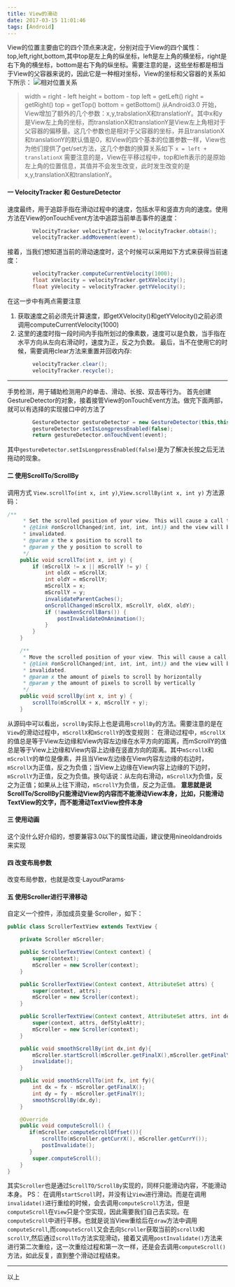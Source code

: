 ```yaml
---
title: View的滑动
date: 2017-03-15 11:01:46
tags: [Android]
---
```

View的位置主要由它的四个顶点来决定，分别对应于View的四个属性：top,left,right,bottom,其中top是左上角的纵坐标，left是左上角的横坐标，right是右下角的横坐标，bottom是右下角的纵坐标。需要注意的是，这些坐标都是相当于View的父容器来说的，因此它是一种相对坐标，View的坐标和父容器的关系如下所示：
![相对位置关系](/image/location.png)
> width = right - left
height = bottom - top
left = getLeft()
right = getRight()
top = getTop()
bottom = getBottom()
从Android3.0 开始，View增加了额外的几个参数：x,y,trabslationX和translationY。其中x和y是View左上角的坐标，而translationX和translationY是View左上角相对于父容器的偏移量。这几个参数也是相对于父容器的坐标，并且translationX和translationY的默认值是0，和View的四个基本的位置参数一样，View也为他们提供了get/set方法，这几个参数的换算关系如下
`x = left + translationX`
需要注意的是，View在平移过程中，top和left表示的是原始左上角的位置信息，其值并不会发生改变，此时发生改变的是x,y,translationX和translationY。

<!--more-->
#### 一 VelocityTracker 和 GestureDetector
速度最终，用于追踪手指在滑动过程中的速度，包括水平和竖直方向的速度。使用方法在View的onTouchEvent方法中追踪当前单击事件的速度：
``` java
        VelocityTracker velocityTracker = VelocityTracker.obtain();
        velocityTracker.addMovement(event);
```
接着，当我们想知道当前的滑动速度时，这个时候可以采用如下方式来获得当前速度：
``` java
        velocityTracker.computeCurrentVelocity(1000);
        float xVelocity = velocityTracker.getXVelocity();
        float yVelocity = velocityTracker.getYVelocity();
```
在这一步中有两点需要注意
1. 获取速度之前必须先计算速度，即getXVelocity()和getYVelocity()之前必须调用computeCurrentVelocity(1000)
2. 这里的速度时指一段时间内手指所划过的像素数，速度可以是负数，当手指在水平方向从左向右滑动时，速度为正，反之为负数。
最后，当不在使用它的时候，需要调用clear方法来重置并回收内存:
``` java
        velocityTracker.clear();
        velocityTracker.recycle();
```
----
手势检测，用于辅助检测用户的单击、滑动、长按、双击等行为。
首先创建GestureDetector的对象，接着接管View的onTouchEvent方法。做完下面两部，就可以有选择的实现接口中的方法了
``` java
		GestureDetector gestureDetector = new GestureDetector(this,this);
        gestureDetector.setIsLongpressEnabled(false);
        return gestureDetector.onTouchEvent(event);
```
其中`gestureDetector.setIsLongpressEnabled(false)`是为了解决长按之后无法拖动的现象。
#### 二 使用ScrollTo/ScrollBy

调用方式 `View.scrollTo(int x, int y)`,`View.scrollBy(int x, int y)`
方法源码：
``` java
/**
     * Set the scrolled position of your view. This will cause a call to
     * {@link #onScrollChanged(int, int, int, int)} and the view will be
     * invalidated.
     * @param x the x position to scroll to
     * @param y the y position to scroll to
     */
    public void scrollTo(int x, int y) {
        if (mScrollX != x || mScrollY != y) {
            int oldX = mScrollX;
            int oldY = mScrollY;
            mScrollX = x;
            mScrollY = y;
            invalidateParentCaches();
            onScrollChanged(mScrollX, mScrollY, oldX, oldY);
            if (!awakenScrollBars()) {
                postInvalidateOnAnimation();
            }
        }
    }

    /**
     * Move the scrolled position of your view. This will cause a call to
     * {@link #onScrollChanged(int, int, int, int)} and the view will be
     * invalidated.
     * @param x the amount of pixels to scroll by horizontally
     * @param y the amount of pixels to scroll by vertically
     */
    public void scrollBy(int x, int y) {
        scrollTo(mScrollX + x, mScrollY + y);
    }
```
从源码中可以看出，`scrollBy`实际上也是调用`scrollBy`的方法。需要注意的是在`View`的滑动过程中，`mScrollX`和`mScrollY`的改变规则：
在滑动过程中，`mScrollX`的值总是等于View左边缘和View内容左边缘在水平方向的距离，而mScrollY的值总是等于View上边缘和View内容上边缘在竖直方向的距离。其中`mScrollX`和`mScrollY`的单位是像素，并且当View左边缘在View内容左边缘的右边时，`mScrollX`为正值，反之为负值；当View上边缘在View内容上边缘的下边时，`mScrollY`为正值，反之为负值。换句话说：从左向右滑动，`mScrollX`为负值，反之为正值；如果从上往下滑动，`mScrollY`为负值，反之为正值。
**意思就是说ScrollTo/ScrollBy只能滑动View的内容而不能滑动View本身，比如，只能滑动TextView的文字，而不能滑动TextView控件本身**
#### 三 使用动画
这个没什么好介绍的，想要兼容3.0以下的属性动画，建议使用nineoldandroids来实现
#### 四 改变布局参数
改变布局参数，也就是改变·LayoutParams·
#### 五 使用Scroller进行平滑移动
自定义一个控件，添加成员变量·Scroller·，如下：
```java
public class ScrollerTextView extends TextView {

    private Scroller mScroller;

    public ScrollerTextView(Context context) {
        super(context);
        mScroller = new Scroller(context);
    }

    public ScrollerTextView(Context context, AttributeSet attrs) {
        super(context, attrs);
        mScroller = new Scroller(context);
    }

    public ScrollerTextView(Context context, AttributeSet attrs, int defStyleAttr) {
        super(context, attrs, defStyleAttr);
        mScroller = new Scroller(context);
    }

    public void smoothScrollBy(int dx,int dy){
        mScroller.startScroll(mScroller.getFinalX(),mScroller.getFinalY(),dx,dy,2000);
        invalidate();
    }

    public void smoothScrollTo(int fx, int fy){
        int dx = fx - mScroller.getFinalX();
        int dy = fy - mScroller.getFinalY();
        smoothScrollBy(dx,dy);
    }

    @Override
    public void computeScroll() {
       if(mScroller.computeScrollOffset()){
           scrollTo(mScroller.getCurrX(), mScroller.getCurrY());
           postInvalidate();
       }
        super.computeScroll();
    }
}
```
其实`Scroller`也是通过`ScrollTO/ScrollBy`实现的，同样只能滑动内容，不能滑动本身。
PS：
在调用`startScroll`时，并没有让`View`进行滑动。而是在调用`invalidate()`进行重绘的时候，会去调用`computeScroll`方法，但是`computeScroll`在`View`只是个空实现，因此需要我们自己去实现。在`computeScroll`中进行平移。也就是说当View重绘后在`draw`方法中调用`computeScroll`,而`computeScroll`又会去向`Scroller`获取当前的`scrollX`和`scrollY`,然后通过`scrollTo`方法实现滑动，接着又调用`postInvalidate()`方法来进行第二次重绘，这一次重绘过程和第一次一样，还是会去调用`computeScroll()`方法，如此反复，直到整个滑动过程结束。

----
以上
